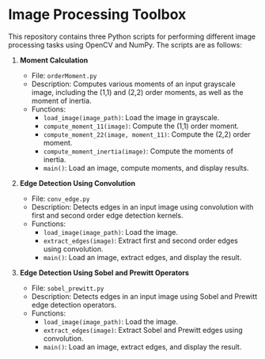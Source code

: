 

# Image Processing Toolbox

This repository contains three Python scripts for performing different image processing tasks using OpenCV and NumPy. The scripts are as follows:

1. **Moment Calculation**
   - File: `orderMoment.py`
   - Description: Computes various moments of an input grayscale image, including the (1,1) and (2,2) order moments, as well as the moment of inertia.
   - Functions:
     - `load_image(image_path)`: Load the image in grayscale.
     - `compute_moment_11(image)`: Compute the (1,1) order moment.
     - `compute_moment_22(image, moment_11)`: Compute the (2,2) order moment.
     - `compute_moment_inertia(image)`: Compute the moments of inertia.
     - `main()`: Load an image, compute moments, and display results.

2. **Edge Detection Using Convolution**
   - File: `conv_edge.py`
   - Description: Detects edges in an input image using convolution with first and second order edge detection kernels.
   - Functions:
     - `load_image(image_path)`: Load the image.
     - `extract_edges(image)`: Extract first and second order edges using convolution.
     - `main()`: Load an image, extract edges, and display the result.

3. **Edge Detection Using Sobel and Prewitt Operators**
   - File: `sobel_prewitt.py`
   - Description: Detects edges in an input image using Sobel and Prewitt edge detection operators.
   - Functions:
     - `load_image(image_path)`: Load the image.
     - `extract_edges(image)`: Extract Sobel and Prewitt edges using convolution.
     - `main()`: Load an image, extract edges, and display the result.
